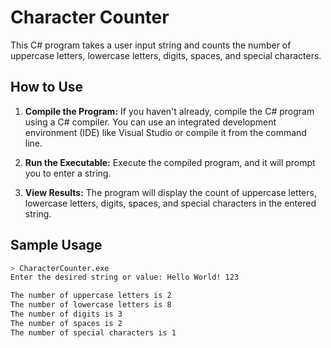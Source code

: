 # Character Counter

This C# program takes a user input string and counts the number of uppercase letters, lowercase letters, digits, spaces, and special characters.

## How to Use

1. **Compile the Program:** If you haven't already, compile the C# program using a C# compiler. You can use an integrated development environment (IDE) like Visual Studio or compile it from the command line.

2. **Run the Executable:** Execute the compiled program, and it will prompt you to enter a string.

3. **View Results:** The program will display the count of uppercase letters, lowercase letters, digits, spaces, and special characters in the entered string.

## Sample Usage

```bash
> CharacterCounter.exe
Enter the desired string or value: Hello World! 123

The number of uppercase letters is 2
The number of lowercase letters is 8
The number of digits is 3
The number of spaces is 2
The number of special characters is 1
